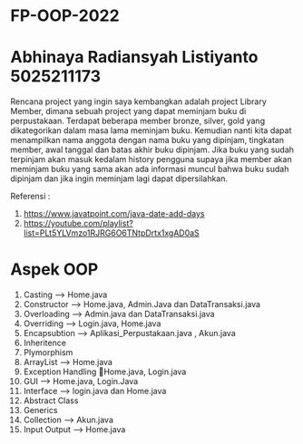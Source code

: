 # FP-OOP-2022

# Abhinaya Radiansyah Listiyanto 5025211173

Rencana project yang ingin saya kembangkan adalah project Library Member, 
dimana sebuah project yang dapat meminjam buku di perpustakaan. 
Terdapat beberapa member bronze, silver, gold yang dikategorikan dalam masa lama meminjam buku. 
Kemudian nanti kita dapat menampilkan nama anggota dengan nama buku yang dipinjam, tingkatan member, awal tanggal dan batas akhir buku dipinjam. 
Jika buku yang sudah terpinjam akan masuk kedalam history pengguna supaya jika member akan meminjam buku yang sama akan ada informasi muncul bahwa buku sudah dipinjam 
dan jika ingin meminjam lagi dapat dipersilahkan.

Referensi :
1. https://www.javatpoint.com/java-date-add-days
2. https://youtube.com/playlist?list=PLt5YLVmzo1RJRG6O6TNtpDrtx1xgAD0aS

# Aspek OOP
1.	Casting --> Home.java
2.	Constructor --> Home.java, Admin.Java dan DataTransaksi.java
3.	Overloading --> Admin.java dan DataTransaksi.java
4.	Overriding --> Login.java, Home.java
5.	Encapsubtion --> Aplikasi_Perpustakaan.java , Akun.java
6.	Inheritence
7.	Plymorphism
8.	ArrayList --> Home.java
9.	Exception Handling Home.java, Login.java
10.	GUI --> Home.java, Login.Java
11.	Interface --> login.java dan Home.java
12.	Abstract Class
13.	Generics
14.	Collection --> Akun.java
15.	Input Output --> Home.java
